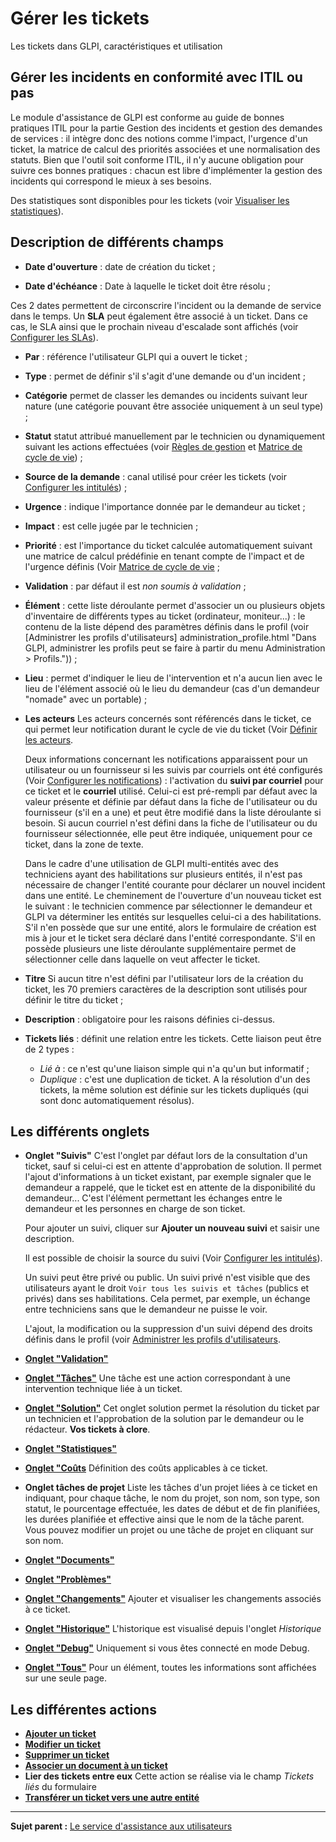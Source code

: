 Gérer les tickets
=================

Les tickets dans GLPI, caractéristiques et utilisation

Gérer les incidents en conformité avec ITIL ou pas
--------------------------------------------------

Le module d'assistance de GLPI est conforme au guide de bonnes pratiques ITIL pour la partie Gestion des incidents et gestion des demandes de services : il intègre donc des notions comme l'impact, l'urgence d'un ticket, la matrice de calcul des priorités associées et une normalisation des statuts. Bien que l'outil soit conforme ITIL, il n'y aucune obligation pour suivre ces bonnes pratiques : chacun est libre d'implémenter la gestion des incidents qui correspond le mieux à ses besoins.

Des statistiques sont disponibles pour les tickets (voir [Visualiser les statistiques](index.php?fr/04_Module_Assistance/11_Statistiques.md "Les rapports concernant les tickets sont disponibles dans le menu Assistance > Statistiques")).


Description de différents champs
--------------------------------
- **Date d'ouverture** : date de création du ticket ;

- **Date d'échéance** : Date à laquelle le ticket doit être résolu ;

Ces 2 dates permettent de circonscrire l'incident ou la demande de service dans le temps. Un **SLA** peut également être associé à un ticket. Dans ce cas, le SLA ainsi que le prochain niveau d'escalade sont affichés (voir [Configurer les SLAs](config_sla.html "Dans GLPI, administrer les SLAs peut se faire à partir du menu Configuration > SLAs.")).

- **Par** : référence l'utilisateur GLPI qui a ouvert le ticket ;

- **Type** : permet de définir s'il s'agit d'une demande ou d'un incident ;

- **Catégorie** permet de classer les demandes ou incidents suivant leur nature (une catégorie pouvant être associée uniquement à un seul type) ;

- **Statut** statut attribué manuellement par le technicien ou dynamiquement suivant les actions effectuées (voir [Règles de gestion](index.php?fr/04_Module_Assistance/04_Tickets/01_Règles_de_gestion.md) et [Matrice de cycle de vie](index.php?fr/04_Module_Assistance/04_Tickets/02_Matrice_de_cycle_de_vie.md)) ;

- **Source de la demande** : canal utilisé pour créer les tickets (voir [Configurer les
intitulés](config_dropdown.html "Les intitulés se configurent depuis le menu Configuration > Intitulés")) ;

- **Urgence** : indique l'importance donnée par le demandeur au ticket ;

- **Impact** : est celle jugée par le technicien ;

- **Priorité** : est l'importance du ticket calculée automatiquement suivant une matrice de calcul prédéfinie en tenant compte de l'impact et de l'urgence définis (Voir [Matrice de cycle de vie](index.php?fr/04_Module_Assistance/04_Tickets/02_Matrice_de_cycle_de_vie.md) ;

- **Validation** : par défaut il est *non soumis à validation* ;

- **Élément** : cette liste déroulante permet d'associer un ou plusieurs objets d'inventaire de différents types au ticket (ordinateur, moniteur...) : le contenu de la liste dépend des paramètres définis dans le profil (voir [Administrer les profils d'utilisateurs] administration_profile.html "Dans GLPI, administrer les profils peut se faire à partir du menu Administration > Profils.")) ;

- **Lieu** : permet d'indiquer le lieu de l'intervention et n'a aucun lien avec le lieu de l'élément associé où le lieu du demandeur (cas d'un demandeur "nomade" avec un portable) ;

- **Les acteurs**
  Les acteurs concernés sont référencés dans le ticket, ce qui permet leur notification durant le cycle de vie du ticket (Voir [Définir les acteurs](index.php?fr/04_Module_Assistance/02_Définir_les_Acteurs.md).

  Deux informations concernant les notifications apparaissent pour un utilisateur ou un fournisseur si les suivis par courriels ont été configurés (Voir [Configurer les notifications](config_notification.html "Les notifications se configurent depuis le menu Configuration > Notifications ;")) : l'activation du **suivi par courriel** pour ce ticket et le **courriel** utilisé. Celui-ci est pré-rempli par défaut avec la valeur présente et définie par défaut dans la fiche de l'utilisateur ou du fournisseur (s'il en a une) et peut être modifié dans la liste déroulante si besoin. Si aucun courriel n'est défini dans la fiche de l'utilisateur ou du fournisseur sélectionnée, elle peut être indiquée, uniquement pour ce ticket, dans la zone de texte.

  Dans le cadre d'une utilisation de GLPI multi-entités avec des techniciens ayant des habilitations sur plusieurs entités, il n'est pas nécessaire de changer l'entité courante pour déclarer un nouvel incident
dans une entité. Le cheminement de l'ouverture d'un nouveau ticket est le suivant : le technicien commence par sélectionner le demandeur et GLPI va déterminer les entités sur lesquelles celui-ci a des habilitations. 
  S'il n'en possède que sur une entité, alors le formulaire de création est mis à jour et le ticket sera déclaré dans l'entité correspondante.
  S'il en possède plusieurs une liste déroulante supplémentaire permet de sélectionner celle dans laquelle on veut affecter le ticket.

- **Titre**
  Si aucun titre n'est défini par l'utilisateur lors de la création du ticket, les 70 premiers caractères de la description sont utilisés pour définir le titre du ticket ;

- **Description** : obligatoire pour les raisons définies ci-dessus.

- **Tickets liés** : définit une relation entre les tickets. 
  Cette liaison peut être de 2 types :
  -   *Lié à* : ce n'est qu'une liaison simple qui n'a qu'un but informatif ;
  -   *Duplique* : c'est une duplication de ticket. A la résolution d'un des tickets, la même solution est définie sur les tickets dupliqués (qui sont donc automatiquement résolus).


Les différents onglets
----------------------
-   **Onglet "Suivis"**
    C'est l'onglet par défaut lors de la consultation d'un ticket, sauf si celui-ci est en attente d'approbation de solution. 
    Il permet l'ajout d'informations à un ticket existant, par exemple signaler que le demandeur a rappelé, que le ticket est en attente de la disponibilité du demandeur... 
    C'est l'élément permettant les échanges entre le demandeur et les personnes en charge de son ticket.

    Pour ajouter un suivi, cliquer sur **Ajouter un nouveau suivi** et saisir une description.

    Il est possible de choisir la source du suivi (Voir [Configurer les intitulés](config_dropdown.html "Les intitulés se configurent depuis le menu Configuration > Intitulés")).

    Un suivi peut être privé ou public. Un suivi privé n'est visible que des utilisateurs ayant le droit `Voir tous les suivis et tâches` (publics et privés) dans ses habilitations. Cela permet, par exemple, un échange entre techniciens sans que le demandeur ne puisse le voir.

    L'ajout, la modification ou la suppression d'un suivi dépend des droits définis dans le profil (voir [Administrer les profils d'utilisateurs](administration_profile.html "Dans GLPI, administrer les profils peut se faire à partir du menu Administration > Profils.").


-   **[Onglet "Validation"](index.php?fr/Les_différents_onglets/Onglet_Validations.md)**


-   **[Onglet "Tâches"](index.php?fr/Les_différents_onglets/Onglet_Tâches.md)**
    Une tâche est une action correspondant à une intervention technique liée à un ticket.


-   **[Onglet "Solution"](index.php?fr/Les_différents_onglets/Onglet_Solution.md)**
    Cet onglet solution permet la résolution du ticket par un technicien et l'approbation de la solution par le demandeur ou le rédacteur.
**Vos tickets à clore**.


-   **[Onglet "Statistiques"](index.php?fr/Les_différents_onglets/Onglet_Statistiques.md)**


-   **[Onglet "Coûts](index.php?fr/Les_différents_onglets/Onglet_Coûts.md)**
    Définition des coûts applicables à ce ticket.


-   **Onglet tâches de projet**
    Liste les tâches d'un projet liées à ce ticket en indiquant, pour chaque tâche, le nom du projet, son nom, son type, son statut, le pourcentage effectuée, les dates de début et de fin planifiées, les durées planifiée et effective ainsi que le nom de la tâche parent.
    Vous pouvez modifier un projet ou une tâche de projet en cliquant sur son nom.


-   **[Onglet "Documents"](index.php?fr/Les_différents_onglets/Onglet_Documents.md)**

-   **[Onglet "Problèmes"](index.php?fr/Les_différents_onglets/Onglet_Problèmes.md)**

-   **[Onglet "Changements"](index.php?fr/Les_différents_onglets/Onglet_Changements.md)**
    Ajouter et visualiser les changements associés à ce ticket.

-   **[Onglet "Historique"](index.php?fr/Les_différents_onglets/Onglet_Historique.md)**
     L'historique est visualisé depuis l'onglet *Historique*

-   **[Onglet "Debug"](index.php?fr/Les_différents_onglets/Onglet_Debug.md)**
    Uniquement si vous êtes connecté en mode Debug.

-   **[Onglet "Tous"](index.php?fr/Les_différents_onglets/Onglet_Tous.md)**
     Pour un élément, toutes les informations sont affichées sur une seule page.


Les différentes actions
-----------------------
-   **[Ajouter un ticket](index.php?fr/04_Module_Assistance/05_Créer_un_ticket.md)**
-   **[Modifier un ticket](index.php?fr/Les_différentes_actions/Modifier_un_objet.md)**
-   **[Supprimer un ticket](index.php?fr/Les_différentes_actions/Supprimer_un_objet.md)**
-   **[Associer un document à un ticket](index.php?fr/Les_différentes_actions/Lier_un_document_à_un_objet.md)**
-   **Lier des tickets entre eux**
    Cette action se réalise via le champ *Tickets liés* du formulaire
-   **[Transférer un ticket vers une autre entité](index.php?fr/Les_différentes_actions/Transférer_un_objet.md)**


--------
**Sujet parent :** [Le service d'assistance aux utilisateurs](index.php?fr/04_Module_Assistance/01_Module_Assistance.md "Le service d'Assistance aux utilisateurs de GLPI")
